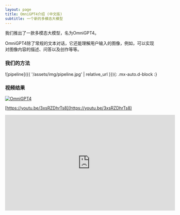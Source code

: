 ```yaml
---
layout: page
title: OmniGPT4介绍 (中文版)
subtitle: 一个新的多模态大模型
---
```


我们推出了一款多模态大模型，名为OmniGPT4。

OmniGPT4除了常规的文本对话，它还能理解用户输入的图像，例如，可以实现对图像内容的描述、问答以及创作等等。

### 我们的方法

![pipeline]({{ '/assets/img/pipeline.jpg' | relative_url }}){: .mx-auto.d-block :}

### 视频结果
[![OmniGPT4](https://i.ytimg.com/vi/3xsRZDhrTs8/maxresdefault.jpg)](https://youtu.be/3xsRZDhrTs8 "OmniGPT4")

[https://youtu.be/3xsRZDhrTs8](https://youtu.be/3xsRZDhrTs8)

<iframe width="560" height="315" src="https://www.youtube.com/embed/rlR6fTvpWBg" title="Result demo - Cube Padding for Weakly-Supervised Saliency Prediction in 360 Videos" frameborder="0" allow="accelerometer; autoplay; clipboard-write; encrypted-media; gyroscope; picture-in-picture; web-share" allowfullscreen></iframe>
